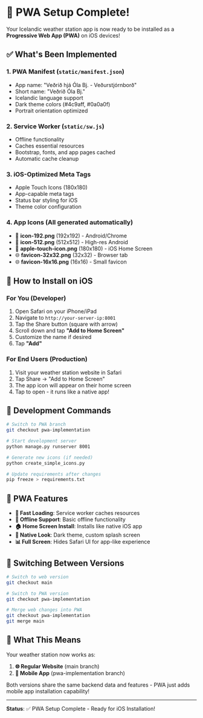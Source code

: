 # 🎉 PWA Setup Complete! 

Your Icelandic weather station app is now ready to be installed as a **Progressive Web App (PWA)** on iOS devices!

## ✅ What's Been Implemented

### 1. **PWA Manifest** (`static/manifest.json`)
- App name: "Veðrið hjá Óla Bj. - Veðurstjórnborð"
- Short name: "Veðrið Óla Bj."
- Icelandic language support
- Dark theme colors (#4c9aff, #0a0a0f)
- Portrait orientation optimized

### 2. **Service Worker** (`static/sw.js`)
- Offline functionality
- Caches essential resources
- Bootstrap, fonts, and app pages cached
- Automatic cache cleanup

### 3. **iOS-Optimized Meta Tags**
- Apple Touch Icons (180x180)
- App-capable meta tags
- Status bar styling for iOS
- Theme color configuration

### 4. **App Icons** (All generated automatically)
- 📱 **icon-192.png** (192x192) - Android/Chrome
- 📱 **icon-512.png** (512x512) - High-res Android
- 🍎 **apple-touch-icon.png** (180x180) - iOS Home Screen
- 🌐 **favicon-32x32.png** (32x32) - Browser tab
- 🌐 **favicon-16x16.png** (16x16) - Small favicon

## 🚀 How to Install on iOS

### For You (Developer)
1. Open Safari on your iPhone/iPad
2. Navigate to `http://your-server-ip:8001` 
3. Tap the Share button (square with arrow)
4. Scroll down and tap **"Add to Home Screen"**
5. Customize the name if desired
6. Tap **"Add"**

### For End Users (Production)
1. Visit your weather station website in Safari
2. Tap Share → "Add to Home Screen" 
3. The app icon will appear on their home screen
4. Tap to open - it runs like a native app!

## 🔧 Development Commands

```bash
# Switch to PWA branch
git checkout pwa-implementation

# Start development server
python manage.py runserver 8001

# Generate new icons (if needed)
python create_simple_icons.py

# Update requirements after changes
pip freeze > requirements.txt
```

## 📱 PWA Features

- **🚀 Fast Loading**: Service worker caches resources
- **📴 Offline Support**: Basic offline functionality
- **🏠 Home Screen Install**: Installs like native iOS app
- **🎨 Native Look**: Dark theme, custom splash screen
- **📊 Full Screen**: Hides Safari UI for app-like experience

## 🔄 Switching Between Versions

```bash
# Switch to web version
git checkout main

# Switch to PWA version  
git checkout pwa-implementation

# Merge web changes into PWA
git checkout pwa-implementation
git merge main
```

## 🎯 What This Means

Your weather station now works as:
1. **🌐 Regular Website** (main branch)
2. **📱 Mobile App** (pwa-implementation branch)

Both versions share the same backend data and features - PWA just adds mobile app installation capability!

---
**Status**: ✅ PWA Setup Complete - Ready for iOS Installation! 
